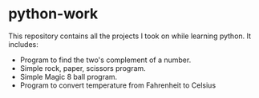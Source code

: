 # python-work
This repository contains all the projects I took on while learning python.
It includes:
- Program to find the two's complement of a number.
- Simple rock, paper, scissors program.
- Simple Magic 8 ball program.
- Program to convert temperature from Fahrenheit to Celsius